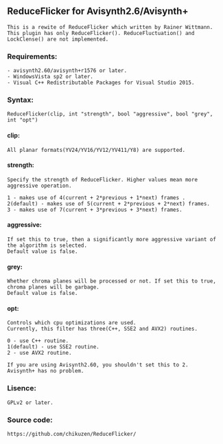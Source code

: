 ## ReduceFlicker for Avisynth2.6/Avisynth+
	This is a rewite of ReduceFlicker which written by Rainer Wittmann.
	This plugin has only ReduceFlicker(). ReduceFluctuation() and LockClense() are not implemented.

### Requirements:
	- avisynth2.60/avisynth+r1576 or later.
	- WindowsVista sp2 or later.
	- Visual C++ Redistributable Packages for Visual Studio 2015.

### Syntax:
	ReduceFlicker(clip, int "strength", bool "aggressive", bool "grey", int "opt")

#### clip:
	All planar formats(YV24/YV16/YV12/YV411/Y8) are supported.

#### strength:
	Specify the strength of ReduceFlicker. Higher values mean more aggressive operation.

	1 - makes use of 4(current + 2*previous + 1*next) frames .
	2(default) - makes use of 5(current + 2*previous + 2*next) frames.
	3 - makes use of 7(current + 3*previous + 3*next) frames.

#### aggressive:
	If set this to true, then a significantly more aggressive variant of the algorithm is selected.
	Default value is false.

#### grey:
	Whether chroma planes will be processed or not. If set this to true, chroma planes will be garbage.
	Default value is false.

#### opt:
	Controls which cpu optimizations are used.
	Currently, this filter has three(C++, SSE2 and AVX2) routines.

	0 - use C++ routine.
	1(default) - use SSE2 routine.
	2 - use AVX2 routine.

	If you are using Avisynth2.60, you shouldn't set this to 2.
	Avisynth+ has no problem.

### Lisence:
	GPLv2 or later.

### Source code:
	https://github.com/chikuzen/ReduceFlicker/

